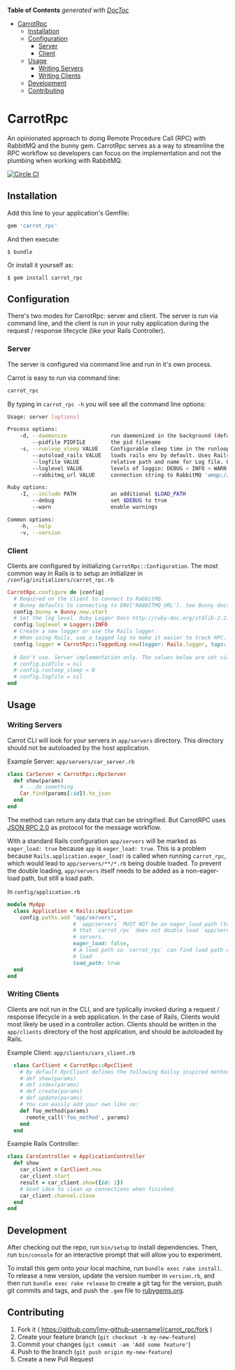 <!-- START doctoc generated TOC please keep comment here to allow auto update -->
<!-- DON'T EDIT THIS SECTION, INSTEAD RE-RUN doctoc TO UPDATE -->
**Table of Contents**  *generated with [DocToc](https://github.com/thlorenz/doctoc)*

- [CarrotRpc](#carrotrpc)
  - [Installation](#installation)
  - [Configuration](#configuration)
    - [Server](#server)
    - [Client](#client)
  - [Usage](#usage)
    - [Writing Servers](#writing-servers)
    - [Writing Clients](#writing-clients)
  - [Development](#development)
  - [Contributing](#contributing)

<!-- END doctoc generated TOC please keep comment here to allow auto update -->

# CarrotRpc

An opinionated approach to doing Remote Procedure Call (RPC) with RabbitMQ and the bunny gem. CarrotRpc serves as a way to streamline the RPC workflow so developers can focus on the implementation and not the plumbing when working with RabbitMQ.

[![Circle CI](https://circleci.com/gh/C-S-D/carrot_rpc.svg?style=svg)](https://circleci.com/gh/C-S-D/carrot_rpc)

## Installation

Add this line to your application's Gemfile:

```ruby
gem 'carrot_rpc'
```

And then execute:

    $ bundle

Or install it yourself as:

    $ gem install carrot_rpc

## Configuration
There's two modes for CarrotRpc: server and client. The server is run via command line, and the client is run in your ruby application during the request / response lifecycle (like your Rails Controller).
### Server
The server is configured via command line and run in it's own process.

Carrot is easy to run via command line: 
```bash
carrot_rpc
```
By typing in `carrot_rpc -h` you will see all the command line options:
```bash
Usage: server [options]

Process options:
    -d, --daemonize              run daemonized in the background (default: false)
        --pidfile PIDFILE        the pid filename
    -s, --runloop_sleep VALUE    Configurable sleep time in the runloop
        --autoload_rails VALUE   loads rails env by default. Uses Rails Logger by default.
        --logfile VALUE          relative path and name for Log file. Overrides Rails logger.
        --loglevel VALUE         levels of loggin: DEBUG < INFO < WARN < ERROR < FATAL < UNKNOWN
        --rabbitmq_url VALUE     connection string to RabbitMQ 'amqp://user:pass@host:10000/vhost'

Ruby options:
    -I, --include PATH           an additional $LOAD_PATH
        --debug                  set $DEBUG to true
        --warn                   enable warnings

Common options:
    -h, --help
    -v, --version
```


### Client
Clients are configured by initializing `CarrotRpc::Configuration`. The most common way in Rails is to setup an initializer in `/config/initializers/carrot_rpc.rb`

```ruby
CarrotRpc.configure do |config|
  # Required on the client to connect to RabbitMQ. 
  # Bunny defaults to connecting to ENV['RABBITMQ_URL']. See Bunny docs.
  config.bunny = Bunny.new.start
  # Set the log level. Ruby Logger Docs http://ruby-doc.org/stdlib-2.2.0/libdoc/logger/rdoc/Logger.html
  config.loglevel = Logger::INFO
  # Create a new logger or use the Rails logger. 
  # When using Rails, use a tagged log to make it easier to track RPC.
  config.logger = CarrotRpc::TaggedLog.new(logger: Rails.logger, tags: ["Carrot RPC Client"])
  
  # Don't use. Server implementation only. The values below are set via CLI:
  # config.pidfile = nil
  # config.runloop_sleep = 0
  # config.logfile = nil
end
```

## Usage
### Writing Servers
Carrot CLI will look for your servers in `app/servers` directory. This directory should not be autoloaded by the host application.


Example Server: `app/servers/car_server.rb`
```ruby
class CarServer < CarrotRpc::RpcServer
  def show(params)
    # ...do something
    Car.find(params[:id]).to_json
  end
end
```
The method can return any data that can be stringified. But CarrotRPC uses [JSON RPC 2.0](http://www.jsonrpc.org/specification) as protocol for the message workflow.

With a standard Rails configuration `app/servers` will be marked as `eager_load: true` because `app` is `eager_load: true`.  This is a problem because `Rails.application.eager_load!` is called when running `carrot_rpc`, which would lead to `app/servers/**/*.rb` being double loaded.  To prevent the double loading, `app/servers` itself needs to be added as
a non-eager-load path, but still a load path.

In `config/application.rb`
```ruby
module MyApp
  class Application < Rails::Application
    config.paths.add "app/servers",
                     # `app/servers` MUST NOT be an eager_load path (to override the setting inherited from "app"), so
                     # that `carrot_rpc` does not double load `app/servers/**/*.rb` when first loading Rails and the
                     # servers.
                     eager_load: false,
                     # A load path so `carrot_rpc` can find load path ending in `app/servers` to scan for servers to
                     # load
                     load_path: true
  end
end
```

### Writing Clients
Clients are not run in the CLI, and are typlically invoked during a request / response lifecycle in a web application. In the case of Rails, Clients would most likely be used in a controller action. Clients should be written in the `app/clients` directory of the host application, and should be autoloaded by Rails.

Example Client: `app/clients/cars_client.rb`
```ruby
  class CarClient < CarrotRpc::RpcClient
    # By default RpcClient defines the following Railsy inspired methods:
    # def show(params)
    # def index(params)
    # def create(params)
    # def update(params)
    # You can easily add your own like so:
    def foo_method(params)
      remote_call('foo_method', params)
    end
  end
```

Example Rails Controller:
```ruby
class CarsController < ApplicationController
  def show
    car_client = CarClient.new
    car_client.start
    result = car_client.show({id: 1})
    # Good idea to clean up connections when finished.
    car_client.channel.close
  end
end
```

## Development

After checking out the repo, run `bin/setup` to install dependencies. Then, run `bin/console` for an interactive prompt that will allow you to experiment.

To install this gem onto your local machine, run `bundle exec rake install`. To release a new version, update the version number in `version.rb`, and then run `bundle exec rake release` to create a git tag for the version, push git commits and tags, and push the `.gem` file to [rubygems.org](https://rubygems.org).

## Contributing

1. Fork it ( https://github.com/[my-github-username]/carrot_rpc/fork )
2. Create your feature branch (`git checkout -b my-new-feature`)
3. Commit your changes (`git commit -am 'Add some feature'`)
4. Push to the branch (`git push origin my-new-feature`)
5. Create a new Pull Request
